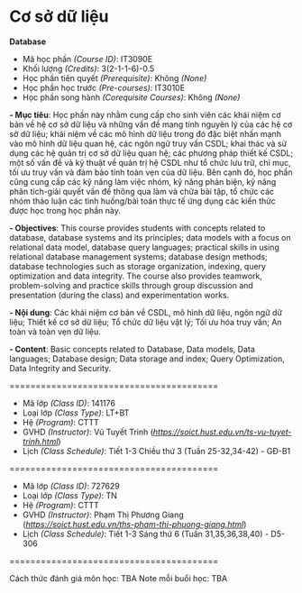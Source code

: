 # Cơ sở dữ liệu
<b>Database</b>

- Mã học phần <i>(Course ID)</i>: IT3090E
- Khối lượng <i>(Credits)</i>: 3(2-1-1-6)-0.5
- Học phần tiên quyết <i>(Prerequisite)</i>: Không <i>(None)</i>
- Học phần học trước <i>(Pre-courses)</i>: IT3010E
- Học phần song hành <i>(Corequisite Courses)</i>: Không <i>(None)</i>

<b>
- Mục tiêu</b>: Học phần này nhằm cung cấp cho sinh viên các khái niệm cơ bản về hệ cơ sở dữ liệu và
những vấn đề mang tính nguyên lý của các hệ cơ sở dữ liệu; khái niệm về các mô hình dữ liệu trong
đó đặc biệt nhấn mạnh vào mô hình dữ liệu quan hệ, các ngôn ngữ truy vấn CSDL; khai thác và sử
dụng các hệ quản trị cơ sở dữ liệu quan hệ; các phương pháp thiết kế CSDL; một số vấn đề và kỹ thuật
về quản trị hệ CSDL như tổ chức lưu trữ, chỉ mục, tối ưu truy vấn và đảm bảo tính toàn vẹn của dữ
liệu. Bên cạnh đó, học phần cũng cung cấp các kỹ năng làm việc nhóm, kỹ năng phản biện, kỹ năng
phân tích-giải quyết vấn đề thông qua làm và chữa bài tập, tổ chức các nhóm thảo luận các tình
huống/bài toán thực tế ứng dụng các kiến thức được học trong học phần này.

<b><font size=”2”>- Objectives</b>:  This course provides students with concepts related to database, database systems and its principles; data
models with a focus on relational data model, database query languages; practical skills in using relational database
management systems; database design methods; database technologies such as storage organization, indexing, query
optimization and data integrity. The course also provides teamwork, problem-solving and practice skills through group
discussion and presentation (during the class) and experimentation works. </font>


<b>
- Nội dung</b>: Các khái niệm cơ bản về CSDL, mô hình dữ liệu, ngôn ngữ dữ liệu; Thiết kế cơ sở dữ
liệu; Tổ chức dữ liệu vật lý; Tối ưu hóa truy vấn; An toàn và toàn vẹn dữ liệu.

<b>- Content</b>: Basic concepts related to Database, Data models, Data languages; Database design; Data storage and index;
Query Optimization, Data Integrity and Security.

========================================
- Mã lớp <i>(Class ID)</i>: 141176
- Loại lớp <i>(Class Type)</i></i>: LT+BT
- Hệ <i>(Program)</i></i>: CTTT
- GVHD <i>(Instructor)</i>: Vũ Tuyết Trinh (<i>https://soict.hust.edu.vn/ts-vu-tuyet-trinh.html</i>)
- Lịch <i>(Class Schedule)</i>: Tiết 1-3 Chiều thứ 3 (Tuần 25-32,34-42) - GĐ-B1

========================================

- Mã lớp <i>(Class ID)</i>: 727629
- Loại lớp <i>(Class Type)</i></i>: TN
- Hệ <i>(Program)</i></i>: CTTT
- GVHD <i>(Instructor)</i>: Phạm Thị Phương Giang (<i>https://soict.hust.edu.vn/ths-pham-thi-phuong-giang.html</i>)
- Lịch <i>(Class Schedule)</i>: Tiết 1-3 Sáng thứ 6 (Tuần 31,35,36,38,40) - D5-306

========================================

Cách thức đánh giá môn học: TBA
Note mỗi buổi học: TBA
